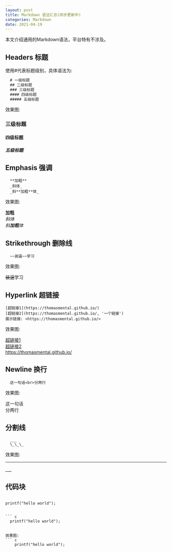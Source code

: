 ```yaml
---
layout: post
title: Markdown 语法汇总(同步更新中)
categories: Markdown
date: 2021-04-19
---
```


本文介绍通用的Markdown语法，平台特有不涉及。

## Headers 标题

使用#代表标题级别，具体语法为: 

``` markdown
  # 一级标题
  ## 二级标题
  ### 三级标题
  #### 四级标题
  ##### 五级标题
```

效果图:

### 三级标题

#### 四级标题

##### 五级标题


## Emphasis 强调

```
  **加粗**
  _斜体_
  _斜**加粗**体_
```

效果图:

**加粗** <br>
_斜体_ <br>
_斜**加粗**体_ <br>

## Strikethrough 删除线

```
  ~~装逼~~学习
```

效果图:

~~装逼~~学习

## Hyperlink 超链接

```
[超链接1](https://thomasmental.github.io/)
[超链接2](https://thomasmental.github.io/, '一个链接')
展示链接: <https://thomasmental.github.io/>
```

效果图:

[超链接1](https://thomasmental.github.io/) <br>
[超链接2](https://thomasmental.github.io/ '一个链接') <br>
<https://thomasmental.github.io/> <br>

## Newline 换行

```
  这一句话<br>分两行
```

效果图:

这一句话<br>分两行

## 分割线

```
  ___
  \_\_\_
```

效果图:
___
\_\_\_

## 代码块

``` 
  ```
    printf("hello world");
  ```

  ``` c
    printf("hello world");
  ```
```

效果图: 
``` c
    printf("hello world");
```
